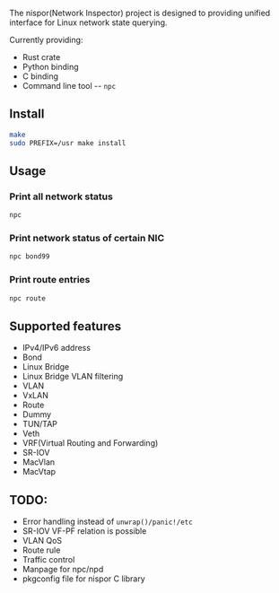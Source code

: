 The nispor(Network Inspector) project is designed to providing unified
interface for Linux network state querying.

Currently providing:
 * Rust crate
 * Python binding
 * C binding
 * Command line tool -- `npc`

## Install

```bash
make
sudo PREFIX=/usr make install
```

## Usage

### Print all network status

```bash
npc
```

### Print network status of certain NIC

```bash
npc bond99
```

### Print route entries

```bash
npc route
```

## Supported features
 * IPv4/IPv6 address
 * Bond
 * Linux Bridge
 * Linux Bridge VLAN filtering
 * VLAN
 * VxLAN
 * Route
 * Dummy
 * TUN/TAP
 * Veth
 * VRF(Virtual Routing and Forwarding)
 * SR-IOV
 * MacVlan
 * MacVtap

## TODO:
 * Error handling instead of `unwrap()/panic!/etc`
 * SR-IOV VF-PF relation is possible
 * VLAN QoS
 * Route rule
 * Traffic control
 * Manpage for npc/npd
 * pkgconfig file for nispor C library
